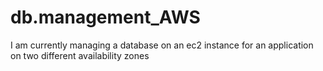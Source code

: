 # db.management_AWS
I am currently managing a database on an ec2 instance for an application on two different availability zones
